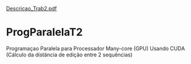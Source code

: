 [Descricao_Trab2.pdf](https://github.com/Abreu-Ricardo/Parallel/files/7076681/Descricao_Trab2.pdf)
# ProgParalelaT2
Programaçao Paralela para Processador Many-core (GPU) Usando CUDA (Cálculo da distância de edição entre 2 sequências)
